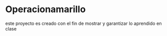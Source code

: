 # Operacionamarillo
este proyecto es creado con el fin de mostrar y garantizar lo aprendido en clase 
